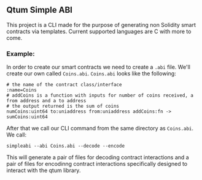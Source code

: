 ## Qtum Simple ABI

This project is a CLI made for the purpose of generating non Solidity smart contracts via templates. Current supported languages are C with more to come.

### Example:
In order to create our smart contracts we need to create a `.abi` file. We'll create our own called `Coins.abi`. `Coins.abi` looks like the following:

```
# the name of the contract class/interface
:name=Coins
# addCoins is a function with inputs for number of coins received, a from address and a to address
# the output returned is the sum of coins
numCoins:uint64 to:uniaddress from:uniaddress addCoins:fn -> sumCoins:uint64
```

After that we call our CLI command from the same directory as `Coins.abi`. We call:

`simpleabi --abi Coins.abi --decode --encode`

This will generate a pair of files for decoding contract interactions and a pair of files for encodinng contract interactions specifically designed to interact with the qtum library. 